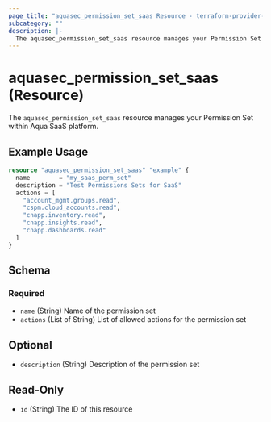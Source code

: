 ```yaml
---
page_title: "aquasec_permission_set_saas Resource - terraform-provider-aquasec"
subcategory: ""
description: |-
  The aquasec_permission_set_saas resource manages your Permission Set within Aqua SaaS platform.
---
```


# aquasec_permission_set_saas (Resource)

The `aquasec_permission_set_saas` resource manages your Permission Set within Aqua SaaS platform.

## Example Usage

```terraform
resource "aquasec_permission_set_saas" "example" {
  name        = "my_saas_perm_set"
  description = "Test Permissions Sets for SaaS"
  actions = [
    "account_mgmt.groups.read",
    "cspm.cloud_accounts.read",
    "cnapp.inventory.read",
    "cnapp.insights.read",
    "cnapp.dashboards.read"
  ]
}
```

## Schema
### Required

- `name` (String) Name of the permission set
- `actions` (List of String) List of allowed actions for the permission set

## Optional

- `description` (String) Description of the permission set

## Read-Only

- `id` (String) The ID of this resource